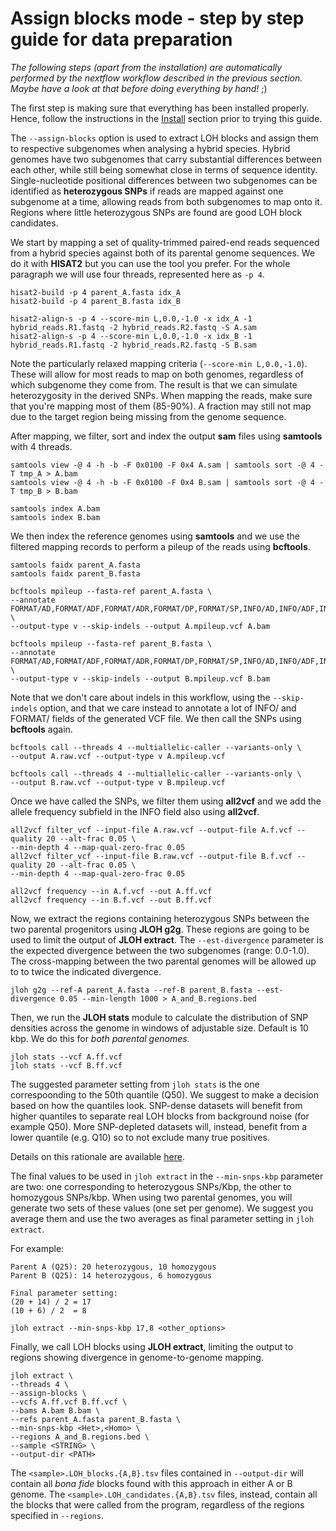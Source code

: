 # Assign blocks mode - step by step guide for data preparation

*The following steps (apart from the installation) are automatically performed by the nextflow workflow described in the previous section. Maybe have a look at that before doing everything by hand!* ;)

The first step is making sure that everything has been installed properly. Hence, follow the instructions in the [Install](#install) section prior to trying this guide.

The `--assign-blocks` option is used to extract LOH blocks and assign them to respective subgenomes when analysing a hybrid species. Hybrid genomes have two subgenomes that carry substantial differences between each other, while still being somewhat close in terms of sequence identity. Single-nucleotide positional differences between two subgenomes can be identified as **heterozygous SNPs** if reads are mapped against one subgenome at a time, allowing reads from both subgenomes to map onto it. Regions where little heterozygous SNPs are found are good LOH block candidates.

We start by mapping a set of quality-trimmed paired-end reads sequenced from a hybrid species against both of its parental genome sequences. We do it with **HISAT2** but you can use the tool you prefer. For the whole paragraph we will use four threads, represented here as `-p 4`.

```
hisat2-build -p 4 parent_A.fasta idx_A
hisat2-build -p 4 parent_B.fasta idx_B

hisat2-align-s -p 4 --score-min L,0.0,-1.0 -x idx_A -1 hybrid_reads.R1.fastq -2 hybrid_reads.R2.fastq -S A.sam
hisat2-align-s -p 4 --score-min L,0.0,-1.0 -x idx_B -1 hybrid_reads.R1.fastq -2 hybrid_reads.R2.fastq -S B.sam
```

Note the particularly relaxed mapping criteria (`--score-min L,0.0,-1.0`). These will allow for most reads to map on both genomes, regardless of which subgenome they come from. The result is that we can simulate heterozygosity in the derived SNPs. When mapping the reads, make sure that you're mapping most of them (85-90%). A fraction may still not map due to the target region being missing from the genome sequence.

After mapping, we filter, sort and index the output **sam** files using **samtools** with 4 threads.

```
samtools view -@ 4 -h -b -F 0x0100 -F 0x4 A.sam | samtools sort -@ 4 -T tmp_A > A.bam
samtools view -@ 4 -h -b -F 0x0100 -F 0x4 B.sam | samtools sort -@ 4 -T tmp_B > B.bam

samtools index A.bam
samtools index B.bam
```

We then index the reference genomes using **samtools** and we use the filtered mapping records to perform a pileup of the reads using **bcftools**.

```
samtools faidx parent_A.fasta
samtools faidx parent_B.fasta

bcftools mpileup --fasta-ref parent_A.fasta \
--annotate FORMAT/AD,FORMAT/ADF,FORMAT/ADR,FORMAT/DP,FORMAT/SP,INFO/AD,INFO/ADF,INFO/ADR \
--output-type v --skip-indels --output A.mpileup.vcf A.bam

bcftools mpileup --fasta-ref parent_B.fasta \
--annotate FORMAT/AD,FORMAT/ADF,FORMAT/ADR,FORMAT/DP,FORMAT/SP,INFO/AD,INFO/ADF,INFO/ADR \
--output-type v --skip-indels --output B.mpileup.vcf B.bam
```

Note that we don't care about indels in this workflow, using the `--skip-indels` option, and that we care instead to annotate a lot of INFO/ and FORMAT/ fields of the generated VCF file. We then call the SNPs using **bcftools** again.

```
bcftools call --threads 4 --multiallelic-caller --variants-only \
--output A.raw.vcf --output-type v A.mpileup.vcf

bcftools call --threads 4 --multiallelic-caller --variants-only \
--output B.raw.vcf --output-type v B.mpileup.vcf
```

Once we have called the SNPs, we filter them using **all2vcf** and we add the allele frequency subfield in the INFO field also using **all2vcf**.

```
all2vcf filter_vcf --input-file A.raw.vcf --output-file A.f.vcf --quality 20 --alt-frac 0.05 \
--min-depth 4 --map-qual-zero-frac 0.05
all2vcf filter_vcf --input-file B.raw.vcf --output-file B.f.vcf --quality 20 --alt-frac 0.05 \
--min-depth 4 --map-qual-zero-frac 0.05

all2vcf frequency --in A.f.vcf --out A.ff.vcf
all2vcf frequency --in B.f.vcf --out B.ff.vcf
```

Now, we extract the regions containing heterozygous SNPs between the two parental progenitors using **JLOH g2g**. These regions are going to be used to limit the output of **JLOH extract**. The `--est-divergence` parameter is the expected divergence between the two subgenomes (range: 0.0-1.0). The cross-mapping between the two parental genomes will be allowed up to to twice the indicated divergence.

```
jloh g2g --ref-A parent_A.fasta --ref-B parent_B.fasta --est-divergence 0.05 --min-length 1000 > A_and_B.regions.bed
```

Then, we run the **JLOH stats** module to calculate the distribution of SNP densities across the genome in windows of adjustable size. Default is 10 kbp. We do this for *both parental genomes*. 

```
jloh stats --vcf A.ff.vcf 
jloh stats --vcf B.ff.vcf 
```

The suggested parameter setting from `jloh stats` is the one correspoonding to the 50th quantile (Q50). We suggest to make a decision based on how the quantiles look. SNP-dense datasets will benefit from higher quantiles to separate real LOH blocks from background noise (for example Q50). More SNP-depleted datasets will, instead, benefit from a lower quantile (e.g. Q10) so to not exclude many true positives.

Details on this rationale are available [here](../docs/QUANTILES.md). 

The final values to be used in `jloh extract` in the `--min-snps-kbp` parameter are two: one corresponding to heterozygous SNPs/Kbp, the other to homozygous SNPs/kbp. When using two parental genomes, you will generate two sets of these values (one set per genome). We suggest you average them and use the two averages as final parameter setting in `jloh extract`. 

For example: 
```
Parent A (Q25): 20 heterozygous, 10 homozygous 
Parent B (Q25): 14 heterozygous, 6 homozygous 

Final parameter setting: 
(20 + 14) / 2 = 17
(10 + 6) / 2  = 8

jloh extract --min-snps-kbp 17,8 <other_options>

```

Finally, we call LOH blocks using **JLOH extract**, limiting the output to regions showing divergence in genome-to-genome mapping.

```
jloh extract \
--threads 4 \
--assign-blocks \
--vcfs A.ff.vcf B.ff.vcf \
--bams A.bam B.bam \
--refs parent_A.fasta parent_B.fasta \
--min-snps-kbp <Het>,<Homo> \
--regions A_and_B.regions.bed \
--sample <STRING> \
--output-dir <PATH>
```

The `<sample>.LOH_blocks.{A,B}.tsv` files contained in `--output-dir` will contain all *bona fide* blocks found with this approach in either A or B genome. The `<sample>.LOH_candidates.{A,B}.tsv` files, instead, contain all the blocks that were called from the program, regardless of the regions specified in `--regions`.
